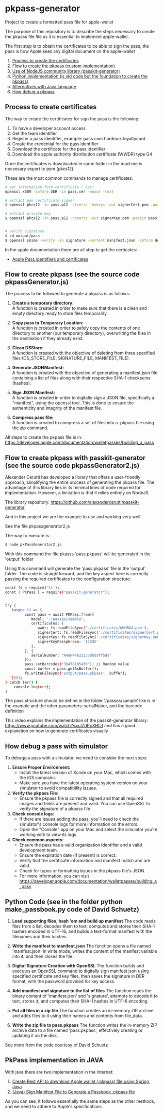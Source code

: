 # pkpass-generator
Project to create a formatted pass file for apple-wallet

The purpose of this repository is to describe the steps necessary to create the pkpass file
file as it is essential to implement apple-wallet.

The first step is to obtain the certificates to be able to sign the pass, the pass is how
Apple sees any digital document on the apple-wallet

1. [Process to create the certificates](#process-to-create-certificates)
2. [Flow to create the pkpass (custom implementation)](#flow-to-create-pkpass-see-the-source-code-pkpassgeneratorjs)
3. [Use of NodeJS community library (passkit-generator)](#flow-to-create-pkpass-with-passkit-generator-see-the-source-code-pkpassgenerator2js)
4. [Python implementation (is old code but the foundation to create the pkpass)](#python-code-see-in-the-folder-python-make_passbookpy-code-of-david-schuetz)
5. [Alternatives with Java language](#pkpass-implementation-in-java)
6. [How debug a pkpass](#how-debug-a-pass-with-simulator)


## Process to create certificates

The way to create the certificates for sign the pass is the following:

1. To have a developer account access
2. Get the team identifier
3. Register a pass identifier, example: pass.com.hardrock.loyaltycard
4. Create the credential for the pass identifier
5. Download the certificate for the pass identifier 
6. Download the apple authority distribution certificate (WWDR) type G4

Once the certificates is downloaded in some folder in the machine is neccesary export to pem (pkcs12)

These are the most common commands to manage certificates:

```bash
# get information form certificate (.cer)
openssl x509 -inform DER -in pass.cer -noout -text

# extract pem certificate signer 
$ openssl pkcs12 -in pass.p12 -clcerts -nokeys -out signerCert.pem -passin pass:12345 -info -legacy

# extract private key
$ openssl pkcs12 -in pass.p12 -nocerts -out signerKey.pem -passin pass:12345 -passout pass:12345 -info -legacy


# verify signature
$ cd output/pass
$ openssl smime -verify -in signature -content manifest.json -inform der -noverify
```

In the apple documentation there are all step to get the certicates:

- [Apple Pass identifiers and certificates](https://developer.apple.com/help/account/configure-app-capabilities/create-wallet-identifiers-and-certificates)


## Flow to create pkpass (see the source code pkpassGenerator.js)

The process to be followed to generate a pkpass is as follows:

1. **Create a temporary directory:**  
   A function is created in order to make sure that there is a clean and empty directory ready to store files temporarily.

2. **Copy pass to Temporary Location:**  
   A function is created in order to safely copy the contents of one directory to another (our temporary directory), overwriting the files in the destination if they already exist.

3. **Clean DSStore:**  
   A function is created with the objective of deleting from three specified files (DS_STORE_FILE, SIGNATURE_FILE, MANIFEST_FILE).

4. **Generate JSONManifest:**  
   A function is created with the objective of generating a manifest.json file containing a list of files along with their respective SHA-1 checksums (hashes).

5. **Sign JSON Manifest:**  
   A function is created in order to digitally sign a JSON file, specifically a "manifest", using the openssl tool. This is done to ensure the authenticity and integrity of the manifest file.

6. **Compress pass file:**  
   A function is created to compress a set of files into a .pkpass file using the zip command. 


All steps to create the pkpass file is in: https://developer.apple.com/documentation/walletpasses/building_a_pass


## Flow to create pkpass with passkit-generator (see the source code pkpassGenerator2.js)

Alexander Cerutti has developed a library that offers a user-friendly approach, simplifying the entire process of generating the pkpass file. The advantage of this library lies in its minimal lines of code required for implementation. However, a limitation is that it relies entirely on NodeJS

The library repository:
https://github.com/alexandercerutti/passkit-generator

And in this project we are the example to use and working very well!

See the file pkpassgenerator2.js

The way to execute is:

```bash
$ node pkPassGenerator2.js
```

With this command the file pkasss 'pass.pkpass' will be generated in the 'output' folder

Using this command will generate the 'pass.pkpass' file in the 'output' folder. The code is straightforward, and the key aspect here is correctly passing the required certificates to the configuration structure:

```bash
const fs = require('fs');
const { PKPass } = require("passkit-generator");


try {
   (async () => {
         const pass = await PKPass.from({
            model: "./passes/sample",
            certificates: {
               wwdr: fs.readFileSync('./certificates/WWDRG4.pem'),
               signerCert: fs.readFileSync('./certificates/signerCert.pem'),
               signerKey: fs.readFileSync('./certificates/signerKey.pem'),
               signerKeyPassphrase: '12345'
            },
         }, {
            serialNumber: "AAGH44625236dddaffbda"
         });
         pass.setBarcodes("36478105430"); // Random value
         const buffer = pass.getAsBuffer();
         fs.writeFileSync('output/pass.pkpass', buffer);
   })();
} catch (err) {
	console.log(err);
}
```

The pass structure should be define in the folder '/passes/sample' like is in the example
and the other parameters: serialNuber, and the barcode definition

This video explains the implementation of the passkit-generator library: https://www.youtube.com/watch?v=rJZdPoXHtzI
and has a good explanation on how to generate certificates visually


## How debug a pass with simulator

To debugg a pass with a simulator, we need to consider the next steps:

1. **Ensure Proper Environment:**
   - Install the latest version of Xcode on your Mac, which comes with the iOS somulator.
   - Make sure you have the latest operating system version on your simulator to avoid compatibility issues.
2. **Verify the pkpass File:**
   - Ensure the pkpass file is correctly signed and that all required images and fields are present and valid. You can use OpenSSL to verify the signature of a pkpass file.
3. **Check console logs:**
   - If there are issues adding the pass, you'll need to check the simulator's console logs for more information on the errors.
   - Open the "Console" app on your Mac and select the simulator you're working with to view its logs.
4. **Check common aspects:**
   - Ensure the pass has a valid organization identifier and a valid development team.
   - Ensure the expiration date (if present) is correct.
   - Verify that the certificate information and manifest match and are valid.
   - Check for typos or formatting issues in the pkpass file's JSON.
   - For more information, you can visit https://developer.apple.com/documentation/walletpasses/building_a_pass

## Python Code (see in the folder python make_passbook.py code of David Schuetz)

1. **Load supporting files, hash 'em and build up manifest** 
   The code reads files from a list, decodes them to text, computes and stores their SHA-1 hashes encoded in UTF-16, and builds a text-format manifest with the filenames and their hashes.

2. **Write the manifest to manifest.json**
   The function opens a file named 'manifest.json' in write mode, writes the content of the manifest variable into it, and then closes the file.

3. **Digital Signature Creation with OpenSSL**
   The function builds and executes an OpenSSL command to digitally sign manifest.json using specified certificate and key files, then saves the signature in DER format, with the password provided for key access.

4. **Add manifest and signature to the list of files**
   The function reads the binary content of 'manifest.json' and 'signature', attempts to decode it to text, stores it, and computes their SHA-1 hashes in UTF-8 encoding.

5. **Put all files in a zip file**
   The function creates an in-memory ZIP archive and adds files to it using their names and contents from file_data.

6. **Write the zip file to pass.pkpass**
   The function writes the in-memory ZIP archive data to a file named 'pass.pkpass', effectively creating or updating it on the disk.

[See more from the code courtesy of David Schuetz](https://gist.github.com/phoikoi/797be3a230959caa3039769bc7d4dba2)

## PkPass implementation in JAVA

With java there are two implementation in the internet:

1. [Create Rest API to download Apple wallet (.pkpass) file using Spring, Java](https://mumzee.medium.com/create-rest-api-to-download-apple-wallet-pkpass-file-using-spring-java-bd66e4eb8f3e)
2. [(Java) Sign Manifest File to Generate a Passbook .pkpass file](https://example-code.com/java/passbook_signature_pkpass.asp)

As you can see, it follows essentially the same steps as the other methods, and we need to adhere to Apple's specifications.